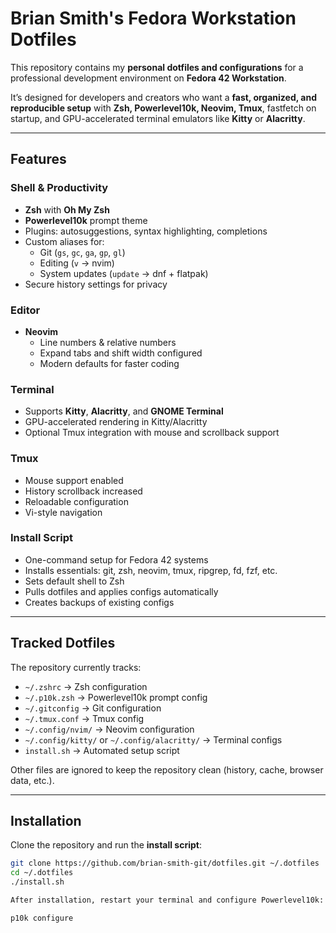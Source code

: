 # Brian Smith's Fedora Workstation Dotfiles

This repository contains my **personal dotfiles and configurations** for a professional development environment on **Fedora 42 Workstation**.  

It’s designed for developers and creators who want a **fast, organized, and reproducible setup** with **Zsh, Powerlevel10k, Neovim, Tmux**, fastfetch on startup, and GPU-accelerated terminal emulators like **Kitty** or **Alacritty**.

---

## Features

### Shell & Productivity
- **Zsh** with **Oh My Zsh**
- **Powerlevel10k** prompt theme
- Plugins: autosuggestions, syntax highlighting, completions
- Custom aliases for:
  - Git (`gs`, `gc`, `ga`, `gp`, `gl`)
  - Editing (`v` → nvim)
  - System updates (`update` → dnf + flatpak)
- Secure history settings for privacy

### Editor
- **Neovim**
  - Line numbers & relative numbers
  - Expand tabs and shift width configured
  - Modern defaults for faster coding

### Terminal
- Supports **Kitty**, **Alacritty**, and **GNOME Terminal**
- GPU-accelerated rendering in Kitty/Alacritty
- Optional Tmux integration with mouse and scrollback support

### Tmux
- Mouse support enabled
- History scrollback increased
- Reloadable configuration
- Vi-style navigation

### Install Script
- One-command setup for Fedora 42 systems
- Installs essentials: git, zsh, neovim, tmux, ripgrep, fd, fzf, etc.
- Sets default shell to Zsh
- Pulls dotfiles and applies configs automatically
- Creates backups of existing configs

---

## Tracked Dotfiles

The repository currently tracks:

- `~/.zshrc` → Zsh configuration  
- `~/.p10k.zsh` → Powerlevel10k prompt config  
- `~/.gitconfig` → Git configuration  
- `~/.tmux.conf` → Tmux config  
- `~/.config/nvim/` → Neovim configuration  
- `~/.config/kitty/` or `~/.config/alacritty/` → Terminal configs  
- `install.sh` → Automated setup script

Other files are ignored to keep the repository clean (history, cache, browser data, etc.).

---

## Installation

Clone the repository and run the **install script**:

```bash
git clone https://github.com/brian-smith-git/dotfiles.git ~/.dotfiles
cd ~/.dotfiles
./install.sh

After installation, restart your terminal and configure Powerlevel10k:

p10k configure


